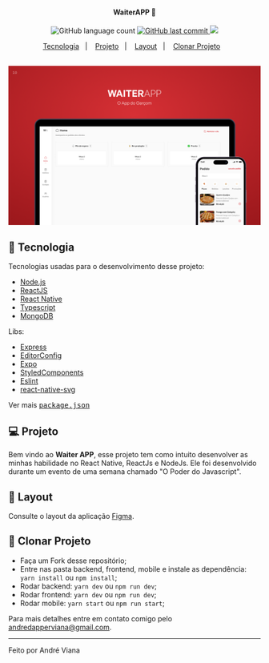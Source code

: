 <h4 align="center">
  WaiterAPP 🍔
</h4>

<p align="center">
  <img alt="GitHub language count" src="https://img.shields.io/badge/languages-3-green">

  <a href="https://github.com/vianaandre/waiter-app/commits/develop">
    <img alt="GitHub last commit" src="https://img.shields.io/github/commit-activity/m/vianaandre/waiter-app?color=green&label=commit&logo=green&logoColor=green&style=plastic">
  </a>

  <img src="https://img.shields.io/github/last-commit/vianaandre/waiter-app">
</p>

<p align="center">
  <a href="#rocket-tecnologia">Tecnologia</a>&nbsp;&nbsp;&nbsp;|&nbsp;&nbsp;&nbsp;
  <a href="#-projeto">Projeto</a>&nbsp;&nbsp;&nbsp;|&nbsp;&nbsp;&nbsp;
  <a href="#-layout">Layout</a>&nbsp;&nbsp;&nbsp;|&nbsp;&nbsp;&nbsp;
  <a href="#-clonar-projeto">Clonar Projeto</a>&nbsp;&nbsp;&nbsp;
</p>

<br>

<img src="capa.png" />

<br>

## :rocket: Tecnologia

Tecnologias usadas para o desenvolvimento desse projeto:

- [Node.js](https://nodejs.org/en/)
- [ReactJS](https://reactjs.org)
- [React Native](https://reactnative.dev/)
- [Typescript](https://www.typescriptlang.org/)
- [MongoDB](https://www.mongodb.com/)

Libs:

- [Express](https://expressjs.com/pt-br/)
- [EditorConfig](https://editorconfig.org/)
- [Expo](https://expo.dev/)
- [StyledComponents](https://styled-components.com/)
- [Eslint](https://eslint.org/)
- [react-native-svg](https://github.com/react-native-svg/react-native-svg)

Ver mais <kbd>[package.json](./package.json)</kbd>

## 💻 Projeto

Bem vindo ao <b>Waiter APP</b>, esse projeto tem como intuito desenvolver as minhas habilidade no React Native, ReactJs e NodeJs. Ele foi desenvolvido durante um evento de uma semana chamado "O Poder do Javascript".

## 🔖 Layout

Consulte o layout da aplicação [Figma](https://www.figma.com/file/u8467E3VIbsb5ME9iOYptX/Waiter-App-(2.0)?node-id=11%3A195&t=ciow1HLpCP0fLKg8-1).

## 🤔 Clonar Projeto

- Faça um Fork desse repositório;
- Entre nas pasta backend, frontend, mobile e instale as dependência: `yarn install` ou `npm install`;
- Rodar backend: `yarn dev` ou `npm run dev`;
- Rodar frontend: `yarn dev` ou `npm run dev`;
- Rodar mobile: `yarn start` ou `npm run start`;

Para mais detalhes entre em contato comigo pelo <a href="mailto:andredapperviana@gmail.com">andredapperviana@gmail.com</a>.

---

Feito por André Viana
